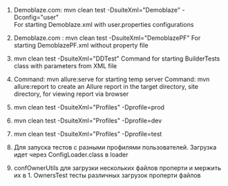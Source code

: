 1. Demoblaze.com: mvn clean test -DsuiteXml="Demoblaze" -Dconfig="user"    
   For starting Demoblaze.xml with user.properties configurations

2. Demoblaze.com : mvn clean test -DsuiteXml="DemoblazePF"
   For starting DemoblazePF.xml without property file

3. mvn clean test -DsuiteXml="DDTest"
   Сommand for starting BuilderTests class with parameters from XML file

4. Command: mvn allure:serve for starting temp server
   Command: mvn allure:report to create an Allure report in the target directory, site directory, for viewing
   report via browser

5. mvn clean test -DsuiteXml="Profiles" -Dprofile=prod
6. mvn clean test -DsuiteXml="Profiles" -Dprofile=dev
7. mvn clean test -DsuiteXml="Profiles" -Dprofile=test
8. Для запуска тестов с разными профилями пользователей. Загрузка идет через ConfigLoader.class в loader
9. confOwnerUtils для загрузки нескольких файлов проперти и мержить их в 1. OwnersTest тесты различных загрузок 
проперти файлов